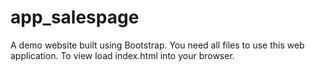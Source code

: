 # app_salespage
A demo website built using Bootstrap.
You need all files to use this web application.
To view load index.html into your browser.
